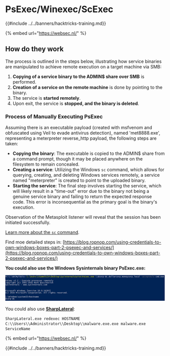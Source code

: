 # PsExec/Winexec/ScExec

{{#include ../../banners/hacktricks-training.md}}

{% embed url="https://websec.nl/" %}

## How do they work

The process is outlined in the steps below, illustrating how service binaries are manipulated to achieve remote execution on a target machine via SMB:

1. **Copying of a service binary to the ADMIN$ share over SMB** is performed.
2. **Creation of a service on the remote machine** is done by pointing to the binary.
3. The service is **started remotely**.
4. Upon exit, the service is **stopped, and the binary is deleted**.

### **Process of Manually Executing PsExec**

Assuming there is an executable payload (created with msfvenom and obfuscated using Veil to evade antivirus detection), named 'met8888.exe', representing a meterpreter reverse_http payload, the following steps are taken:

- **Copying the binary**: The executable is copied to the ADMIN$ share from a command prompt, though it may be placed anywhere on the filesystem to remain concealed.
- **Creating a service**: Utilizing the Windows `sc` command, which allows for querying, creating, and deleting Windows services remotely, a service named "meterpreter" is created to point to the uploaded binary.
- **Starting the service**: The final step involves starting the service, which will likely result in a "time-out" error due to the binary not being a genuine service binary and failing to return the expected response code. This error is inconsequential as the primary goal is the binary's execution.

Observation of the Metasploit listener will reveal that the session has been initiated successfully.

[Learn more about the `sc` command](https://technet.microsoft.com/en-us/library/bb490995.aspx).

Find moe detailed steps in: [https://blog.ropnop.com/using-credentials-to-own-windows-boxes-part-2-psexec-and-services/](https://blog.ropnop.com/using-credentials-to-own-windows-boxes-part-2-psexec-and-services/)

**You could also use the Windows Sysinternals binary PsExec.exe:**

![](<../../images/image (928).png>)

You could also use [**SharpLateral**](https://github.com/mertdas/SharpLateral):

```
SharpLateral.exe redexec HOSTNAME C:\\Users\\Administrator\\Desktop\\malware.exe.exe malware.exe ServiceName
```

{% embed url="https://websec.nl/" %}

{{#include ../../banners/hacktricks-training.md}}
